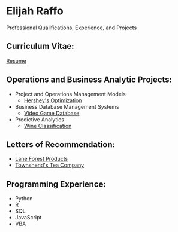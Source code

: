 # Elijah Raffo  
Professional Qualifications, Experience, and Projects

## Curriculum Vitae:
[Resume](eliraffo.github.io/AlphaResume_ERaffo(2019).pdf)

## Operations and Business Analytic Projects:
- Project and Operations Management Models
  - [Hershey's Optimization](eliraffo.github.io/OBA466)
- Business Database Management Systems
  - [Video Game Database](eliraffo.github.io/OBA444)
- Predictive Analytics
  - [Wine Classification](eliraffo.github.io/OBA410)

## Letters of Recommendation:
- [Lane Forest Products](eliraffo.github.io/LOR_LaneForest.PDF)
- [Townshend's Tea Company](eliraffo.github.io/LOR_Townshends.PDF)

## Programming Experience:
- Python
- R
- SQL
- JavaScript
- VBA
